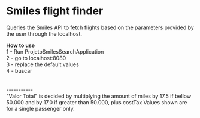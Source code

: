 # **Smiles flight finder**
Queries the Smiles API to fetch flights based on the parameters provided by the user through the localhost.



**How to use**\
1 - Run ProjetoSmilesSearchApplication\
2 - go to localhost:8080\
3 - replace the default values\
4 - buscar\
\
\
-----------\
"Valor Total" is decided by multiplying the amount of miles by 17.5 if bellow 50.000 and by 17.0 if greater than 50.000, plus costTax
Values shown are for a single passenger only.
